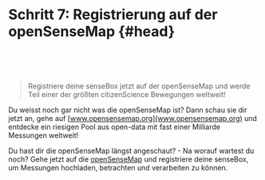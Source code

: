 # Schritt 7: Registrierung auf der openSenseMap {#head}
<div class="description"></div>

<div class="line">
    <br>
    <br>
    <br>
</div>

>Registriere deine senseBox jetzt auf der openSenseMap und werde Teil einer der größten citizenScience Bewegungen weltweit!

Du weisst noch gar nicht was die openSenseMap ist? Dann schau sie dir jetzt an, gehe auf [www.opensensemap.org](www.opensensemap.org) und entdecke ein riesigen Pool aus open-data mit fast einer Milliarde Messungen weltweit!

Du hast dir die openSenseMap längst angeschaut? - Na worauf wartest du noch?
Gehe jetzt auf die [openSenseMap](opensensemap.org) und registriere deine senseBox, um Messungen hochladen, betrachten und verarbeiten zu können.